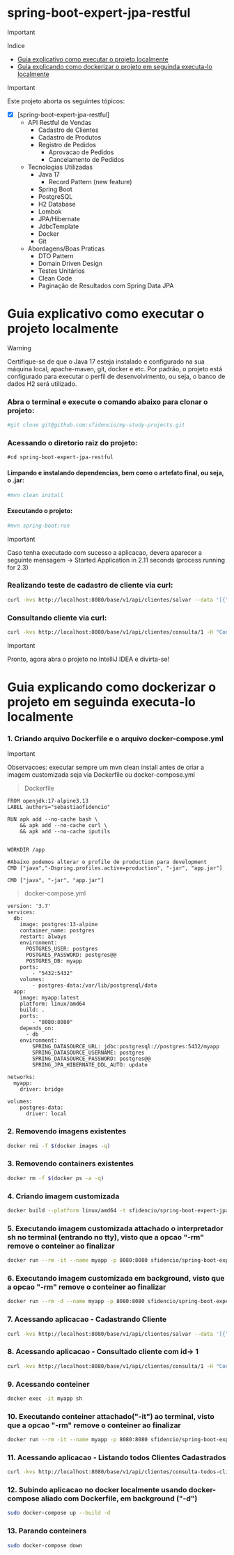 # spring-boot-expert-jpa-restful

>[!IMPORTANT]
> Indice
- [Guia explicativo como executar o projeto localmente](#guia-explicativo-como-executar-o-projeto-localmente)
- [Guia explicando como dockerizar o projeto em seguinda executa-lo localmente](#guia-explicando-como-dockerizar-o-projeto-em-seguinda-executa-lo-localmente)

>[!IMPORTANT]
> Este projeto aborta os seguintes tópicos:
- [x] [spring-boot-expert-jpa-restful]
    - API Restful de Vendas
        - Cadastro de Clientes
        - Cadastro de Produtos
        - Registro de Pedidos
            - Aprovacao de Pedidos
            - Cancelamento de Pedidos
    - Tecnologias Utilizadas
        - Java 17
            - Record Pattern (new feature)
        - Spring Boot
        - PostgreSQL
        - H2 Database
        - Lombok
        - JPA/Hibernate
        - JdbcTemplate
        - Docker
        - Git
    - Abordagens/Boas Praticas
        - DTO Pattern
        - Domain Driven Design
        - Testes Unitários
        - Clean Code
        - Paginação de Resultados com Spring Data JPA


#   Guia explicativo como executar o projeto localmente 

> [!WARNING]
Certifique-se de que o Java 17 esteja instalado e configurado na sua máquina local, apache-maven, git, docker e etc. Por padrão, o projeto está configurado para executar o perfil de desenvolvimento, ou seja, o banco de dados H2 será utilizado.

### Abra o terminal e execute o comando abaixo para clonar o projeto:
```bash
#git clone git@github.com:sfidencio/my-study-projects.git
```
### Acessando o diretorio raiz do projeto:
```
#cd spring-boot-expert-jpa-restful
```

#### Limpando e instalando dependencias, bem como o artefato final, ou seja, o .jar:
```bash
#mvn clean install
```

#### Executando o projeto:
```bash
#mvn spring-boot:run
```

> [!IMPORTANT]
> Caso tenha executado com sucesso a aplicacao, devera aparecer a seguinte mensagem -> Started Application in 2.11 seconds (process running for 2.3)

### Realizando teste de cadastro de cliente via curl:
```bash
curl -kvs http://localhost:8080/base/v1/api/clientes/salvar --data '[{"nome":"Fulano","cpf":"41909644099", "email":"fulano@gmail.com" },{"nome":"Ciclano","cpf":"41909644099", "email":"ciclano@gmail.com" }]' -H "Content-Type: application/json"  -X POST
```

### Consultando cliente via curl:
```bash
curl -kvs http://localhost:8080/base/v1/api/clientes/consulta/1 -H "Content-Type: application/json"  -X GET
```

> [!IMPORTANT]
> Pronto, agora abra o projeto no IntelliJ IDEA e divirta-se!

#   Guia explicando como dockerizar o projeto em seguinda executa-lo localmente

### 1. Criando arquivo Dockerfile e o arquivo docker-compose.yml

> [!IMPORTANT] 
> Observacoes: executar sempre um mvn clean install antes de criar a imagem customizada seja via Dockerfile ou docker-compose.yml


>Dockerfile

```
FROM openjdk:17-alpine3.13
LABEL authors="sebastiaofidencio"

RUN apk add --no-cache bash \
    && apk add --no-cache curl \
    && apk add --no-cache iputils 


WORKDIR /app

#Abaixo podemos alterar o profile de production para development
CMD ["java","-Dspring.profiles.active=production", "-jar", "app.jar"]

CMD ["java", "-jar", "app.jar"]
```

>docker-compose.yml

```
version: '3.7'
services:
  db:
    image: postgres:13-alpine
    container_name: postgres
    restart: always
    environment:
      POSTGRES_USER: postgres
      POSTGRES_PASSWORD: postgres@@
      POSTGRES_DB: myapp
    ports:
        - "5432:5432"
    volumes:
        - postgres-data:/var/lib/postgresql/data
  app:
    image: myapp:latest
    platform: linux/amd64
    build: .
    ports:
        - "8080:8080"
    depends_on:
      - db
    environment:
        SPRING_DATASOURCE_URL: jdbc:postgresql://postgres:5432/myapp
        SPRING_DATASOURCE_USERNAME: postgres
        SPRING_DATASOURCE_PASSWORD: postgres@@
        SPRING_JPA_HIBERNATE_DDL_AUTO: update

networks:
  myapp:
    driver: bridge

volumes:
    postgres-data:
      driver: local
```


### 2. Removendo imagens existentes

```bash
docker rmi -f $(docker images -q)
```

### 3. Removendo containers existentes

```bash
docker rm -f $(docker ps -a -q)
```

### 4. Criando imagem customizada 

```bash
docker build --platform linux/amd64 -t sfidencio/spring-boot-expert-jpa-restful:latest .
```

### 5. Executando imagem customizada attachado o interpretador sh no terminal (entrando no tty), visto que a opcao "-rm" remove o conteiner ao finalizar

```bash
docker run --rm -it --name myapp -p 8080:8080 sfidencio/spring-boot-expert-jpa-restful:latest sh
```

### 6. Executando imagem customizada em background, visto que a opcao "-rm" remove o conteiner ao finalizar

```bash
docker run --rm -d --name myapp -p 8080:8080 sfidencio/spring-boot-expert-jpa-restful:latest
```
### 7. Acessando aplicacao - Cadastrando Cliente

```bash
curl -kvs http://localhost:8080/base/v1/api/clientes/salvar --data '[{"nome":"Fulano","cpf":"41909644099", "email":"fulano@gmail.com" },{"nome":"Ciclano","cpf":"41909644099", "email":"ciclano@gmail.com" }]' -H "Content-Type: application/json"  -X POST
```

### 8. Acessando aplicacao - Consultado cliente com id-> 1

```bash
curl -kvs http://localhost:8080/base/v1/api/clientes/consulta/1 -H "Content-Type: application/json"  -X GET
```

### 9. Acessando conteiner

```bash
docker exec -it myapp sh
```

### 10. Executando conteiner attachado("-it") ao terminal, visto que a opcao "-rm" remove o conteiner ao finalizar

```bash
docker run --rm -it --name myapp -p 8080:8080 sfidencio/spring-boot-expert-jpa-restful:latest
```

### 11. Acessando aplicacao - Listando todos Clientes Cadastrados

```bash
curl -kvs http://localhost:8080/base/v1/api/clientes/consulta-todos-clientes -H "Content-Type: application/json"  -X GET
```

### 12. Subindo aplicacao no docker localmente usando docker-compose aliado com Dockerfile, em background ("-d")

```bash
sudo docker-compose up --build -d
```

### 13. Parando conteiners 

```bash
sudo docker-compose down
```
